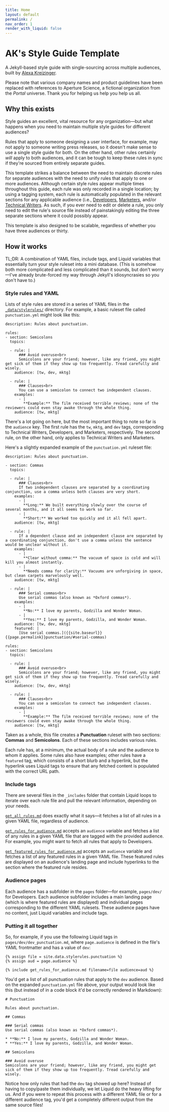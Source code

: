 ```yaml
---
title: Home
layout: default
permalink: /
nav_order: 1
render_with_liquid: false
---
```

# AK's Style Guide Template
A Jekyll-based style guide with single-sourcing across multiple audiences, built by [Alexa Kreizinger](https://alexakreizinger.com/).

Please note that various company names and product guidelines have been replaced with references to Aperture Science, a fictional organization from the *Portal* universe. Thank you for helping us help you help us all.

## Why this exists

Style guides an excellent, vital resource for any organization—but what happens when you need to maintain multiple style guides for different audiences?

Rules that apply to someone designing a user interface, for example, may not apply to someone writing press releases, so it doesn't make sense to use a single style guide for both. On the other hand, other rules certainly *will* apply to both audiences, and it can be tough to keep these rules in sync if they're sourced from entirely separate guides. 

This template strikes a balance between the need to maintain discrete rules for separate audiences with the need to unify rules that apply to one or more audiences. Although certain style rules appear multiple times throughout this guide, each rule was only recorded in a single location; by using a tagging system, each rule is automatically populated in the relevant sections for any applicable audience (i.e., [Developers](/styleguidetemplate/dev), [Marketers](/styleguidetemplate/mktg), and/or [Technical Writers](/styleguidetemplate/tw). As such, if you ever need to edit or delete a rule, you only need to edit the rule's source file instead of painstakingly editing the three separate sections where it could possibly appear.

This template is also designed to be scalable, regardless of whether you have three audiences or thirty.

## How it works

TL;DR: A combination of YAML files, include tags, and Liquid variables that essentially turn your style ruleset into a mini database. (This is somehow both more complicated and less complicated than it sounds, but don't worry—I've already brute-forced my way through Jekyll's idiosyncrasies so you don't have to.)

### Style rules and YAML
Lists of style rules are stored in a series of YAML files in the [`_data/stylerules/`](https://github.com/alexakreizinger/styleguidetemplate/tree/main/_data/stylerules) directory. For example, a basic ruleset file called `punctuation.yml` might look like this:

```
description: Rules about punctuation.

rules:
- section: Semicolons
  topics:

  - rule: |
      ### Avoid overuse<br>
      Semicolons are your friend; however, like any friend, you might get sick of them if they show up too frequently. Tread carefully and wisely.
    audience: [tw, dev, mktg]

  - rule: |
      ### Clauses<br>
      You can use a semicolon to connect two independent clauses.
    examples:
      - |
        **Example:** The film received terrible reviews; none of the reviewers could even stay awake through the whole thing.
    audience: [tw, mktg]
```

There's a lot going on here, but the most important thing to note so far is the `audience` key. The first rule has the `tw`, `mktg`, and `dev` tags, corresponding to Technical Writers, Developers, and Marketers, respectively. The second rule, on the other hand, only applies to Technical Writers and Marketers.

Here's a slightly expanded example of the `punctuation.yml` ruleset file:

```
description: Rules about punctuation.

- section: Commas
  topics:

  - rule: |
      ### Clauses<br>
      If two independent clauses are separated by a coordinating conjunction, use a comma unless both clauses are very short.
    examples:
      - |
        **Long:** We built everything slowly over the course of several months, and it all seems to work so far.
      - |
        **Short:** We worked too quickly and it all fell apart.
    audience: [tw, mktg]

  - rule: |
      If a dependent clause and an independent clause are separated by a coordinating conjunction, don't use a comma unless the sentence would be unclear without it.
    examples:
      - |
        **Clear without comma:** The vacuum of space is cold and will kill you almost instantly. 
      - |
        **Needs comma for clarity:** Vacuums are unforgiving in space, but clean carpets marvelously well.
    audience: [tw, mktg]

  - rule: |
      ### Serial commas<br>
      Use serial commas (also known as *Oxford commas*).
    examples:
      - |
        **No:** I love my parents, Godzilla and Wonder Woman.
      - |
        **Yes:** I love my parents, Godzilla, and Wonder Woman.
    audience: [tw, dev, mktg]
    featured: |
      [Use serial commas.]({{site.baseurl}}{{page.permalink}}punctuation/#serial-commas)

rules:
- section: Semicolons
  topics:

  - rule: |
      ### Avoid overuse<br>
      Semicolons are your friend; however, like any friend, you might get sick of them if they show up too frequently. Tread carefully and wisely.
    audience: [tw, dev, mktg]

  - rule: |
      ### Clauses<br>
      You can use a semicolon to connect two independent clauses.
    examples:
      - |
        **Example:** The film received terrible reviews; none of the reviewers could even stay awake through the whole thing.
    audience: [tw, mktg]
```

Taken as a whole, this file creates a **Punctuation** ruleset with two sections: **Commas** and **Semicolons**. Each of these sections includes various rules.

Each rule has, at a minimum, the actual body of a rule and the audience to whom it applies. Some rules also have examples; other rules have a `featured` tag, which consists of a short blurb and a hyperlink, but the hyperlink uses Liquid tags to ensure that any fetched content is populated with the correct URL path.

### Include tags
There are several files in the `_includes` folder that contain Liquid loops to iterate over each rule file and pull the relevant information, depending on your needs.

[`get_all_rules.md`](https://github.com/alexakreizinger/styleguidetemplate/blob/main/_includes/get_all_rules.md) does exactly what it says—it fetches a list of all rules in a given YAML file, regardless of audience.

[`get_rules_for_audience.md`](https://github.com/alexakreizinger/styleguidetemplate/blob/main/_includes/get_rules_for_audience.md) accepts an `audience` variable and fetches a list of any rules in a given YAML file that are tagged with the provided audience. For example, you might want to fetch all rules that apply to Developers.

[`get_featured_rules_for_audience.md`](https://github.com/alexakreizinger/styleguidetemplate/blob/main/_includes/get_featured_rules_for_audience.md) accepts an `audience` variable and fetches a list of any featured rules in a given YAML file. These featured rules are displayed on an audience's landing page and include hyperlinks to the section where the featured rule resides.

### Audience pages

Each audience has a subfolder in the `pages` folder—for example, `pages/dev/` for Developers. Each audience subfolder includes a main landing page (which is where featured rules are displayed) and individual pages corresponding to the different YAML rulesets. These audience pages have no content, just Liquid variables and include tags.

### Putting it all together

So, for example, if you use the following Liquid tags in `pages/dev/dev_punctuation.md`, where `page.audience` is defined in the file's YAML frontmatter and has a value of `dev`:

```
{% assign file = site.data.stylerules.punctuation %}
{% assign aud = page.audience %}

{% include get_rules_for_audience.md filename=file audience=aud %}
```

You'd get a list of all punctuation rules that apply to the `dev` audience. Based on the expanded `punctuation.yml` file above, your output would look like this (but instead of in a code block it'd be correctly rendered in Markdown):

```
# Punctuation

Rules about punctuation.

## Commas

### Serial commas
Use serial commas (also known as *Oxford commas*).

* **No:** I love my parents, Godzilla and Wonder Woman.
* **Yes:** I love my parents, Godzilla, and Wonder Woman.

## Semicolons

### Avoid overuse
Semicolons are your friend; however, like any friend, you might get sick of them if they show up too frequently. Tread carefully and wisely.

```

Notice how only rules that had the `dev` tag showed up here? Instead of having to copy/paste them individually, we let Liquid do the heavy lifting for us. And if you were to repeat this process with a different YAML file or for a different audience tag, you'd get a completely different output from the same source files!